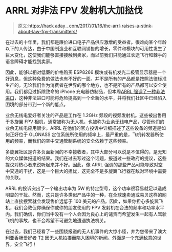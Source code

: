 # ARRL 对非法 FPV 发射机大加挞伐

> 原文:[https://hack aday . com/2017/01/16/the-arrl-raises-a-stink-about-law-fpv-transmitters/](https://hackaday.com/2017/01/16/the-arrl-raises-a-stink-about-illegal-fpv-transmitters/)

在过去的十年里，我们都是廉价进口电子产品供应激增的受益者。很难向某个年龄以下的人传达，由于中国制造业和互联网销售的增长，零件和模块的可用性发生了巨大变化，这使我们能够直接接触到卖家，而以前我们只能通过长途飞行和棘手的语言障碍才能找到卖家。

因此，能够以相对低廉的价格购买 ESP8266 模块或有机发光二极管显示器是一个好消息，但这种免费的做法也有不好的一面。并不是所有的产品都是按照法律标准生产的，无论我们作为消费者在世界的哪个地方，也不是所有的产品都可以安全使用。我们都见过拆除致命的 iPhone 充电器仿制品，但本周[ARRL 强调了一种非法进口](http://www.arrl.org/news/illegal-drone-transmitters-could-interfere-with-air-traffic-control-arrl-complaint-asserts)，这种非法进口可能将危险提高到一个全新的水平，并将我们社区中已经陷入困境的部分带到一个新的低点。

业余无线电爱好者关注的产品是工作在 1.2GHz 频段的视频发射机。这些被出售用于多旋翼 FPV 相机，通常被称为无人机，也被称为业余无线电产品，尽管他们的业余无线电应用很少。ARRL 在他们的官方投诉中详细描述了这些设备的频道是如何正好位于 GLONASS 定位系统所使用的频率上，最严重的是，飞机转发器所使用的频率，而我们的空中交通管制系统的安全依赖于这些频率。

多旋翼社区是许多负面新闻的不幸接收者，其中大部分可以说是不值得的，是无知的大众媒体报道的结果。我们在过去写过这个话题，报道过一些政府的提议，这些提议对热心者来说听起来并不好。因此，像 ARRL 强调的那些产品可能导致对空中交通的干扰，这是一个巨大的担忧，这完全不是多旋翼飞行器在敌对环境中需要的关联。

ARRL 的投诉突出了一个输出功率为 5W 的特定型号，这个功率很容易就足以造成明显的干扰。然而，这只是许多类似产品中的一种，在全球速卖通或易贝这样的网站上直接搜索就会发现售价远低于 100 美元的产品。因此，如果你担心多旋翼飞机，我们会敦促你确保你或你的朋友使用的 FPV 发射机在合法的频率和功率水平内。我们确信，你们当中没有一个人会因为良心上的谴责而希望发生一起有人驾驶飞机的事故，也不会希望不可避免地遭遇执法机关。

在过去，我们已经看了一些围绕报道的无人机事件的大惊小怪，并为您带来了澳大利亚香肠爱好者 T2 因无人机拍摄而陷入困境的新闻。外面是一个充满敌意的世界，安全飞行！